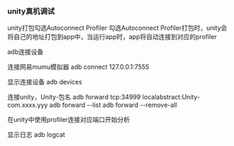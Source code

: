 ### unity真机调试

unity打包勾选Autoconnect Profiler
勾选Autoconnect Profiler打包时，unity会将自己的地址打包到app中，当运行app时，app将自动连接到对应的profiler

adb连接设备

连接网易mumu模拟器
adb connect 127.0.0.1:7555

显示连接设备
adb devices

连接unity，Unity-包名
adb forward tcp:34999 localabstract:Unity-com.xxxx.yyy
adb forward --list
adb forward --remove-all

在unity中使用profiler连接对应端口开始分析

显示日志
adb logcat